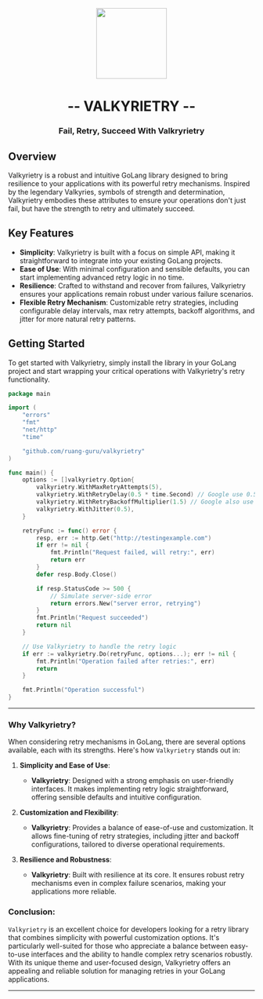 <div align="center">

<img src="https://cdn.discordapp.com/attachments/1179065448428490932/1179066374962810951/valkyrietry-logo.png?ex=65786e21&is=6565f921&hm=5288a4f0a21464c2065c047f4b5b8c11346e1c6871333c6a5425f80e10d83f6a&" align="center" width="144px" height="144px"/>

# -- VALKYRIETRY --
### Fail, Retry, Succeed With Valkryrietry
</div>

## Overview
Valkyrietry is a robust and intuitive GoLang library designed to bring resilience to your applications with its powerful retry mechanisms. Inspired by the legendary Valkyries, symbols of strength and determination, Valkyrietry embodies these attributes to ensure your operations don't just fail, but have the strength to retry and ultimately succeed.

## Key Features
- **Simplicity**: Valkyrietry is built with a focus on simple API, making it straightforward to integrate into your existing GoLang projects.
- **Ease of Use**: With minimal configuration and sensible defaults, you can start implementing advanced retry logic in no time.
- **Resilience**: Crafted to withstand and recover from failures, Valkyrietry ensures your applications remain robust under various failure scenarios.
- **Flexible Retry Mechanism**: Customizable retry strategies, including configurable delay intervals, max retry attempts, backoff algorithms, and jitter for more natural retry patterns.

## Getting Started
To get started with Valkyrietry, simply install the library in your GoLang project and start wrapping your critical operations with Valkyrietry's retry functionality.

```go
package main

import (
	"errors"
	"fmt"
	"net/http"
	"time"

	"github.com/ruang-guru/valkyrietry"
)

func main() {
	options := []valkyrietry.Option{
		valkyrietry.WithMaxRetryAttempts(5),
		valkyrietry.WithRetryDelay(0.5 * time.Second) // Google use 0.5 as initial retry,
		valkyrietry.WithRetryBackoffMultiplier(1.5) // Google also use 1.5 for default multiplier,
		valkyrietry.WithJitter(0.5),
	}

	retryFunc := func() error {
		resp, err := http.Get("http://testingexample.com")
		if err != nil {
			fmt.Println("Request failed, will retry:", err)
			return err
		}
		defer resp.Body.Close()

		if resp.StatusCode >= 500 {
			// Simulate server-side error
			return errors.New("server error, retrying")
		}
		fmt.Println("Request succeeded")
		return nil
	}

	// Use Valkyrietry to handle the retry logic
	if err := valkyrietry.Do(retryFunc, options...); err != nil {
		fmt.Println("Operation failed after retries:", err)
		return
	}

	fmt.Println("Operation successful")
}
```
---

### Why Valkyrietry?

When considering retry mechanisms in GoLang, there are several options available, each with its strengths. Here's how `Valkyrietry` stands out in:

1. **Simplicity and Ease of Use**: 
   - **Valkyrietry**: Designed with a strong emphasis on user-friendly interfaces. It makes implementing retry logic straightforward, offering sensible defaults and intuitive configuration.

2. **Customization and Flexibility**: 
   - **Valkyrietry**: Provides a balance of ease-of-use and customization. It allows fine-tuning of retry strategies, including jitter and backoff configurations, tailored to diverse operational requirements.

3. **Resilience and Robustness**: 
   - **Valkyrietry**: Built with resilience at its core. It ensures robust retry mechanisms even in complex failure scenarios, making your applications more reliable.

### Conclusion:
`Valkyrietry` is an excellent choice for developers looking for a retry library that combines simplicity with powerful customization options. It's particularly well-suited for those who appreciate a balance between easy-to-use interfaces and the ability to handle complex retry scenarios robustly. With its unique theme and user-focused design, Valkyrietry offers an appealing and reliable solution for managing retries in your GoLang applications.

---